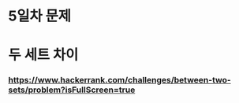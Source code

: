 # 5일차 문제

# 두 세트 차이
### https://www.hackerrank.com/challenges/between-two-sets/problem?isFullScreen=true